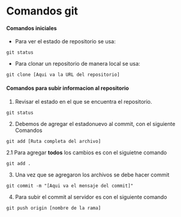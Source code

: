 # Comandos git

#### Comandos iniciales

+ Para ver el estado de repositorio se usa:
```Shell
git status
```

+ Para clonar un repositorio de manera local se usa:
```Shell
git clone [Aqui va la URL del repositorio]
```
#### Comandos para subir informacion al repositorio

1. Revisar el estado en el que se encuentra el repositorio.
```Shell
git status
```
2. Debemos de agregar el estadonuevo al commit, con el siguiente Comandos
```Shell
git add [Ruta completa del archivo]
```
2.1 Para agregar **todos** los cambios es con el siguietne comando
```Shell
git add .
```
3. Una vez que se agregaron los archivos se debe hacer commit
```Shell
git commit -m "[Aqui va el mensaje del commit]"
```
4. Para subir el commit al servidor es con el siguiente comando
```Shell
git push origin [nombre de la rama]
```
